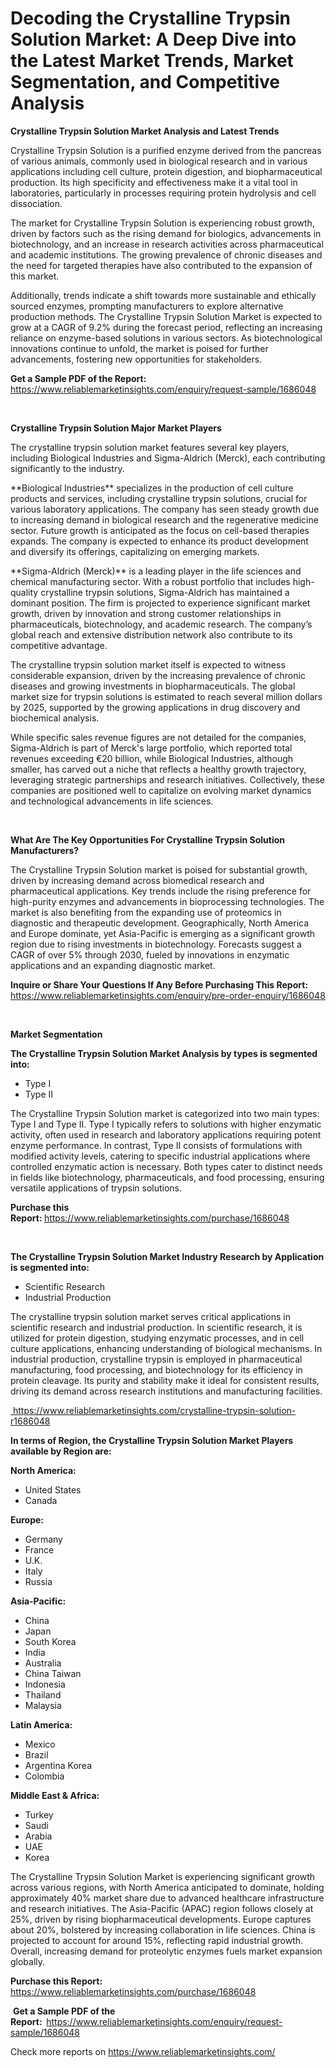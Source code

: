 <p><h1>Decoding the Crystalline Trypsin Solution Market: A Deep Dive into the Latest Market Trends, Market Segmentation, and Competitive Analysis</h1></p><p><strong>Crystalline Trypsin Solution Market Analysis and Latest Trends</strong></p>
<p><p>Crystalline Trypsin Solution is a purified enzyme derived from the pancreas of various animals, commonly used in biological research and in various applications including cell culture, protein digestion, and biopharmaceutical production. Its high specificity and effectiveness make it a vital tool in laboratories, particularly in processes requiring protein hydrolysis and cell dissociation.</p><p>The market for Crystalline Trypsin Solution is experiencing robust growth, driven by factors such as the rising demand for biologics, advancements in biotechnology, and an increase in research activities across pharmaceutical and academic institutions. The growing prevalence of chronic diseases and the need for targeted therapies have also contributed to the expansion of this market.</p><p>Additionally, trends indicate a shift towards more sustainable and ethically sourced enzymes, prompting manufacturers to explore alternative production methods. The Crystalline Trypsin Solution Market is expected to grow at a CAGR of 9.2% during the forecast period, reflecting an increasing reliance on enzyme-based solutions in various sectors. As biotechnological innovations continue to unfold, the market is poised for further advancements, fostering new opportunities for stakeholders.</p></p>
<p><strong>Get a Sample PDF of the Report:&nbsp;</strong> <a href="https://www.reliablemarketinsights.com/enquiry/request-sample/1686048?utm_campaign=3583&utm_medium=2&utm_source=Github&utm_content=ia&utm_term=24032025&utm_id=crystalline-trypsin-solution">https://www.reliablemarketinsights.com/enquiry/request-sample/1686048</a></p>
<p>&nbsp;</p>
<p><strong>Crystalline Trypsin Solution Major Market Players</strong></p>
<p><p>The crystalline trypsin solution market features several key players, including Biological Industries and Sigma-Aldrich (Merck), each contributing significantly to the industry. </p><p>**Biological Industries** specializes in the production of cell culture products and services, including crystalline trypsin solutions, crucial for various laboratory applications. The company has seen steady growth due to increasing demand in biological research and the regenerative medicine sector. Future growth is anticipated as the focus on cell-based therapies expands. The company is expected to enhance its product development and diversify its offerings, capitalizing on emerging markets.</p><p>**Sigma-Aldrich (Merck)** is a leading player in the life sciences and chemical manufacturing sector. With a robust portfolio that includes high-quality crystalline trypsin solutions, Sigma-Aldrich has maintained a dominant position. The firm is projected to experience significant market growth, driven by innovation and strong customer relationships in pharmaceuticals, biotechnology, and academic research. The company’s global reach and extensive distribution network also contribute to its competitive advantage.</p><p>The crystalline trypsin solution market itself is expected to witness considerable expansion, driven by the increasing prevalence of chronic diseases and growing investments in biopharmaceuticals. The global market size for trypsin solutions is estimated to reach several million dollars by 2025, supported by the growing applications in drug discovery and biochemical analysis.</p><p>While specific sales revenue figures are not detailed for the companies, Sigma-Aldrich is part of Merck's large portfolio, which reported total revenues exceeding €20 billion, while Biological Industries, although smaller, has carved out a niche that reflects a healthy growth trajectory, leveraging strategic partnerships and research initiatives. Collectively, these companies are positioned well to capitalize on evolving market dynamics and technological advancements in life sciences.</p></p>
<p>&nbsp;</p>
<p><strong>What Are The Key Opportunities For Crystalline Trypsin Solution Manufacturers?</strong></p>
<p><p>The Crystalline Trypsin Solution market is poised for substantial growth, driven by increasing demand across biomedical research and pharmaceutical applications. Key trends include the rising preference for high-purity enzymes and advancements in bioprocessing technologies. The market is also benefiting from the expanding use of proteomics in diagnostic and therapeutic development. Geographically, North America and Europe dominate, yet Asia-Pacific is emerging as a significant growth region due to rising investments in biotechnology. Forecasts suggest a CAGR of over 5% through 2030, fueled by innovations in enzymatic applications and an expanding diagnostic market.</p></p>
<p><strong>Inquire or Share Your Questions If Any Before Purchasing This Report:</strong> <a href="https://www.reliablemarketinsights.com/enquiry/pre-order-enquiry/1686048?utm_campaign=3583&utm_medium=2&utm_source=Github&utm_content=ia&utm_term=24032025&utm_id=crystalline-trypsin-solution">https://www.reliablemarketinsights.com/enquiry/pre-order-enquiry/1686048</a></p>
<p>&nbsp;</p>
<p><strong>Market Segmentation</strong></p>
<p><strong>The Crystalline Trypsin Solution Market Analysis by types is segmented into:</strong></p>
<p><ul><li>Type I</li><li>Type II</li></ul></p>
<p><p>The Crystalline Trypsin Solution market is categorized into two main types: Type I and Type II. Type I typically refers to solutions with higher enzymatic activity, often used in research and laboratory applications requiring potent enzyme performance. In contrast, Type II consists of formulations with modified activity levels, catering to specific industrial applications where controlled enzymatic action is necessary. Both types cater to distinct needs in fields like biotechnology, pharmaceuticals, and food processing, ensuring versatile applications of trypsin solutions.</p></p>
<p><strong>Purchase this Report:&nbsp;</strong><a href="https://www.reliablemarketinsights.com/purchase/1686048?utm_campaign=3583&utm_medium=2&utm_source=Github&utm_content=ia&utm_term=24032025&utm_id=crystalline-trypsin-solution">https://www.reliablemarketinsights.com/purchase/1686048</a></p>
<p>&nbsp;</p>
<p><strong>The Crystalline Trypsin Solution Market Industry Research by Application is segmented into:</strong></p>
<p><ul><li>Scientific Research</li><li>Industrial Production</li></ul></p>
<p><p>The crystalline trypsin solution market serves critical applications in scientific research and industrial production. In scientific research, it is utilized for protein digestion, studying enzymatic processes, and in cell culture applications, enhancing understanding of biological mechanisms. In industrial production, crystalline trypsin is employed in pharmaceutical manufacturing, food processing, and biotechnology for its efficiency in protein cleavage. Its purity and stability make it ideal for consistent results, driving its demand across research institutions and manufacturing facilities.</p></p>
<p><a href="https://www.reliablemarketinsights.com/crystalline-trypsin-solution-r1686048?utm_campaign=3583&utm_medium=2&utm_source=Github&utm_content=ia&utm_term=24032025&utm_id=crystalline-trypsin-solution">&nbsp;https://www.reliablemarketinsights.com/crystalline-trypsin-solution-r1686048</a></p>
<p><strong>In terms of Region, the Crystalline Trypsin Solution Market Players available by Region are:</strong></p>
<p>
    <p> <strong> North America: </strong>
        <ul>
            <li>United States</li>
            <li>Canada</li>
        </ul>
        </p> 
    <p> <strong> Europe: </strong>
        <ul>
            <li>Germany</li>
            <li>France</li>
            <li>U.K.</li>
            <li>Italy</li>
            <li>Russia</li>
        </ul>
        </p> 
    <p> <strong> Asia-Pacific: </strong>
        <ul>
            <li>China</li>
            <li>Japan</li>
            <li>South Korea</li>
            <li>India</li>
            <li>Australia</li>
            <li>China Taiwan</li>
            <li>Indonesia</li>
            <li>Thailand</li>
            <li>Malaysia</li>
        </ul>
        </p> 
    <p> <strong> Latin America: </strong>
        <ul>
            <li>Mexico</li>
            <li>Brazil</li>
            <li>Argentina Korea</li>
            <li>Colombia</li>
        </ul>
        </p> 
    <p> <strong> Middle East & Africa: </strong>
        <ul>
            <li>Turkey</li>
            <li>Saudi</li>
            <li>Arabia</li>
            <li>UAE</li>
            <li>Korea</li>
        </ul>
    </p>
    </p>
<p><p>The Crystalline Trypsin Solution Market is experiencing significant growth across various regions, with North America anticipated to dominate, holding approximately 40% market share due to advanced healthcare infrastructure and research initiatives. The Asia-Pacific (APAC) region follows closely at 25%, driven by rising biopharmaceutical developments. Europe captures about 20%, bolstered by increasing collaboration in life sciences. China is projected to account for around 15%, reflecting rapid industrial growth. Overall, increasing demand for proteolytic enzymes fuels market expansion globally.</p></p>
<p><strong>Purchase this Report: </strong><a href="https://www.reliablemarketinsights.com/purchase/1686048?utm_campaign=3583&utm_medium=2&utm_source=Github&utm_content=ia&utm_term=24032025&utm_id=crystalline-trypsin-solution">https://www.reliablemarketinsights.com/purchase/1686048</a></p>
<p>&nbsp;<strong>Get a Sample PDF of the Report:&nbsp;&nbsp;</strong><a href="https://www.reliablemarketinsights.com/enquiry/request-sample/1686048?utm_campaign=3583&utm_medium=2&utm_source=Github&utm_content=ia&utm_term=24032025&utm_id=crystalline-trypsin-solution">https://www.reliablemarketinsights.com/enquiry/request-sample/1686048</a></p>
<p><strong></strong></p>
<p>Check more reports on <a href="https://www.reliablemarketinsights.com/?utm_campaign=3583&utm_medium=2&utm_source=Github&utm_content=ia&utm_term=24032025&utm_id=crystalline-trypsin-solution">https://www.reliablemarketinsights.com/</a></p>